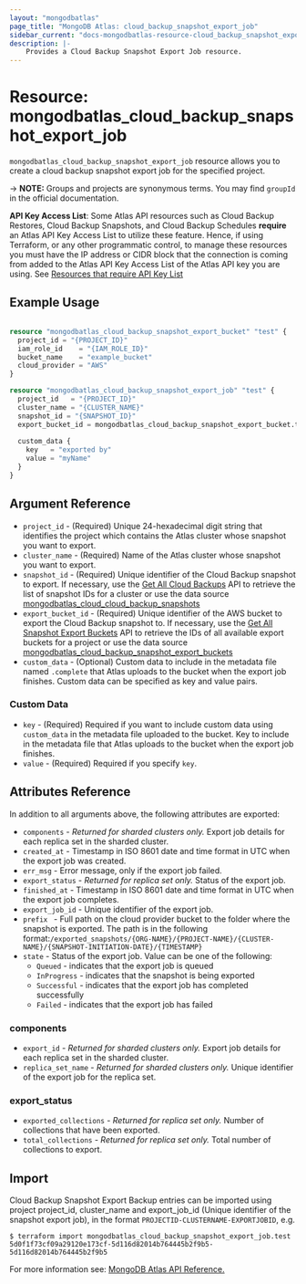 ```yaml
---
layout: "mongodbatlas"
page_title: "MongoDB Atlas: cloud_backup_snapshot_export_job"
sidebar_current: "docs-mongodbatlas-resource-cloud_backup_snapshot_export_job"
description: |-
    Provides a Cloud Backup Snapshot Export Job resource.
---
```


# Resource: mongodbatlas_cloud_backup_snapshot_export_job
`mongodbatlas_cloud_backup_snapshot_export_job` resource allows you to create a cloud backup snapshot export job for the specified project. 


-> **NOTE:** Groups and projects are synonymous terms. You may find `groupId` in the official documentation.

**API Key Access List**: Some Atlas API resources such as Cloud Backup Restores, Cloud Backup Snapshots, and Cloud Backup Schedules **require** an Atlas API Key Access List to utilize these feature.  Hence, if using Terraform, or any other programmatic control, to manage these resources you must have the IP address or CIDR block that the connection is coming from added to the Atlas API Key Access List of the Atlas API key you are using.   See [Resources that require API Key List](https://www.mongodb.com/docs/atlas/configure-api-access/#use-api-resources-that-require-an-access-list)
## Example Usage

```terraform

resource "mongodbatlas_cloud_backup_snapshot_export_bucket" "test" {
  project_id = "{PROJECT_ID}"
  iam_role_id    = "{IAM_ROLE_ID}"
  bucket_name    = "example_bucket"
  cloud_provider = "AWS"
}

resource "mongodbatlas_cloud_backup_snapshot_export_job" "test" {
  project_id   = "{PROJECT_ID}"
  cluster_name = "{CLUSTER_NAME}"
  snapshot_id = "{SNAPSHOT_ID}"
  export_bucket_id = mongodbatlas_cloud_backup_snapshot_export_bucket.test.export_bucket_id
  
  custom_data {
    key   = "exported by"
    value = "myName"
  }
}

```

## Argument Reference

* `project_id` - (Required) Unique 24-hexadecimal digit string that identifies the project which contains the Atlas cluster whose snapshot you want to export.
* `cluster_name` - (Required) Name of the Atlas cluster whose snapshot you want to export.
* `snapshot_id` - (Required) Unique identifier of the Cloud Backup snapshot to export. If necessary, use the [Get All Cloud Backups](https://docs.atlas.mongodb.com/reference/api/cloud-backup/backup/get-all-backups/) API to retrieve the list of snapshot IDs for a cluster or use the data source [mongodbatlas_cloud_cloud_backup_snapshots](https://registry.terraform.io/providers/mongodb/mongodbatlas/latest/docs/data-sources/cloud_backup_snapshots)
* `export_bucket_id` - (Required) Unique identifier of the AWS bucket to export the Cloud Backup snapshot to. If necessary, use the [Get All Snapshot Export Buckets](https://docs.atlas.mongodb.com/reference/api/cloud-backup/export/get-all-export-buckets/) API to retrieve the IDs of all available export buckets for a project or use the data source [mongodbatlas_cloud_backup_snapshot_export_buckets](https://registry.terraform.io/providers/mongodb/mongodbatlas/latest/docs/data-sources/backup_snapshot_export_buckets)
* `custom_data` - (Optional) Custom data to include in the metadata file named `.complete` that Atlas uploads to the bucket when the export job finishes. Custom data can be specified as key and value pairs.

### Custom Data
* `key` - (Required) Required if you want to include custom data using `custom_data` in the metadata file uploaded to the bucket. Key to include in the metadata file that Atlas uploads to the bucket when the export job finishes.
* `value` - (Required) Required if you specify `key`.



## Attributes Reference

In addition to all arguments above, the following attributes are exported:

* `components` - _Returned for sharded clusters only._ Export job details for each replica set in the sharded cluster.
* `created_at` - Timestamp in ISO 8601 date and time format in UTC when the export job was created.
* `err_msg` - Error message, only if the export job failed.
* `export_status` - _Returned for replica set only._ Status of the export job.
* `finished_at` - Timestamp in ISO 8601 date and time format in UTC when the export job completes.
* `export_job_id` - Unique identifier of the export job.
* `prefix ` - Full path on the cloud provider bucket to the folder where the snapshot is exported. The path is in the following format:`/exported_snapshots/{ORG-NAME}/{PROJECT-NAME}/{CLUSTER-NAME}/{SNAPSHOT-INITIATION-DATE}/{TIMESTAMP}`
* `state` - Status of the export job. Value can be one of the following:
    * `Queued` - indicates that the export job is queued
    * `InProgress` - indicates that the snapshot is being exported
    * `Successful` - indicates that the export job has completed successfully
    * `Failed` - indicates that the export job has failed

### components
* `export_id` - _Returned for sharded clusters only._ Export job details for each replica set in the sharded cluster.
* `replica_set_name` - _Returned for sharded clusters only._ Unique identifier of the export job for the replica set.

### export_status
* `exported_collections` - _Returned for replica set only._ Number of collections that have been exported.
* `total_collections` - _Returned for replica set only._ Total number of collections to export.

## Import

Cloud Backup Snapshot Export Backup entries can be imported using project project_id, cluster_name and export_job_id (Unique identifier of the snapshot export job), in the format `PROJECTID-CLUSTERNAME-EXPORTJOBID`, e.g.

```
$ terraform import mongodbatlas_cloud_backup_snapshot_export_job.test 5d0f1f73cf09a29120e173cf-5d116d82014b764445b2f9b5-5d116d82014b764445b2f9b5
```

For more information see: [MongoDB Atlas API Reference.](https://docs.atlas.mongodb.com/reference/api/cloud-backup/export/create-one-export-job/)
